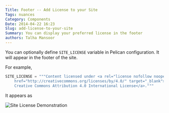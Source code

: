 ```yaml
---
Title: Footer -- Add License to your Site
Tags: nuances
Category: Components
Date: 2014-04-22 16:23
Slug: add-license-to-your-site
Summary: You can display your preferred license in the footer
authors: Talha Mansoor
---
```


You can optionally define `SITE_LICENSE` variable in Pelican configuration. It will appear in the footer of the site.

For example,

```python
SITE_LICENSE = """Content licensed under <a rel="license nofollow noopener noreferrer"
    href="http://creativecommons.org/licenses/by/4.0/" target="_blank">
    Creative Commons Attribution 4.0 International License</a>."""
```

It appears as

![Site License Demonstration]({static}/images/elegant-theme_license.png)
